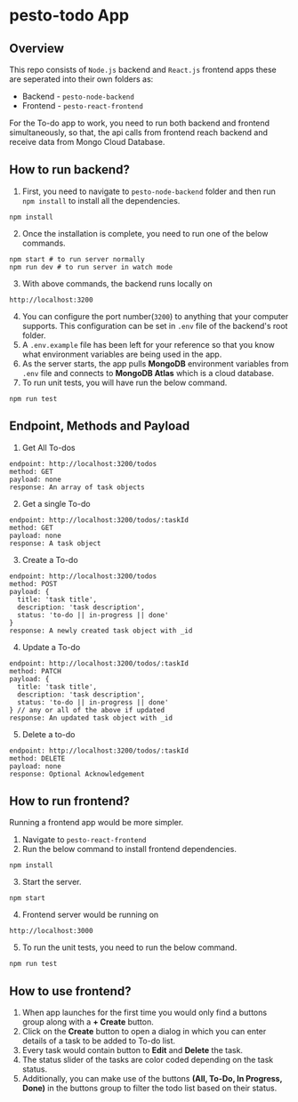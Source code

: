 # pesto-todo App
## Overview
This repo consists of `Node.js` backend and `React.js` frontend apps these are seperated into their own folders as:
- Backend - `pesto-node-backend`
- Frontend - `pesto-react-frontend`

For the To-do app to work, you need to run both backend and frontend simultaneously, so that, the api calls from frontend reach backend and receive data from Mongo Cloud Database.

## How to run backend?
1. First, you need to navigate to `pesto-node-backend` folder and then run `npm install` to install all the dependencies.

```
npm install
```
2. Once the installation is complete, you need to run one of the below commands.
```
npm start # to run server normally
npm run dev # to run server in watch mode
```
3. With above commands, the backend runs locally on 
```
http://localhost:3200
```
4. You can configure the port number(`3200`) to anything that your computer supports. This configuration can be set in `.env` file of the backend's root folder.
5. A `.env.example` file has been left for your reference so that you know what environment variables are being used in the app.
6. As the server starts, the app pulls **MongoDB** environment variables from `.env` file and connects to **MongoDB Atlas** which is a cloud database.
7. To run unit tests, you will have run the below command.
```
npm run test
```

## Endpoint, Methods and Payload

1. Get All To-dos
```
endpoint: http://localhost:3200/todos
method: GET
payload: none
response: An array of task objects
```
2. Get a single To-do
```
endpoint: http://localhost:3200/todos/:taskId
method: GET
payload: none
response: A task object
```
3. Create a To-do
```
endpoint: http://localhost:3200/todos
method: POST
payload: {
  title: 'task title',
  description: 'task description',
  status: 'to-do || in-progress || done'
}
response: A newly created task object with _id
```
4. Update a To-do
```
endpoint: http://localhost:3200/todos/:taskId
method: PATCH
payload: {
  title: 'task title',
  description: 'task description',
  status: 'to-do || in-progress || done'
} // any or all of the above if updated
response: An updated task object with _id
```
5. Delete a to-do
```
endpoint: http://localhost:3200/todos/:taskId
method: DELETE
payload: none
response: Optional Acknowledgement
```

## How to run frontend?

Running a frontend app would be more simpler.

1. Navigate to `pesto-react-frontend`
2. Run the below command to install frontend dependencies.
```
npm install
```
3. Start the server.
```
npm start
```
4. Frontend server would be running on 
```
http://localhost:3000
```
5. To run the unit tests, you need to run the below command.
```
npm run test
```

## How to use frontend?
1. When app launches for the first time you would only find a buttons group along with a **+ Create** button.
2. Click on the **Create** button to open a dialog in which you can enter details of a task to be added to To-do list.
3. Every task would contain button to **Edit** and **Delete** the task.
4. The status slider of the tasks are color coded depending on the task status.
5. Additionally, you can make use of the buttons **(All, To-Do, In Progress, Done)** in the buttons group to filter the todo list based on their status.